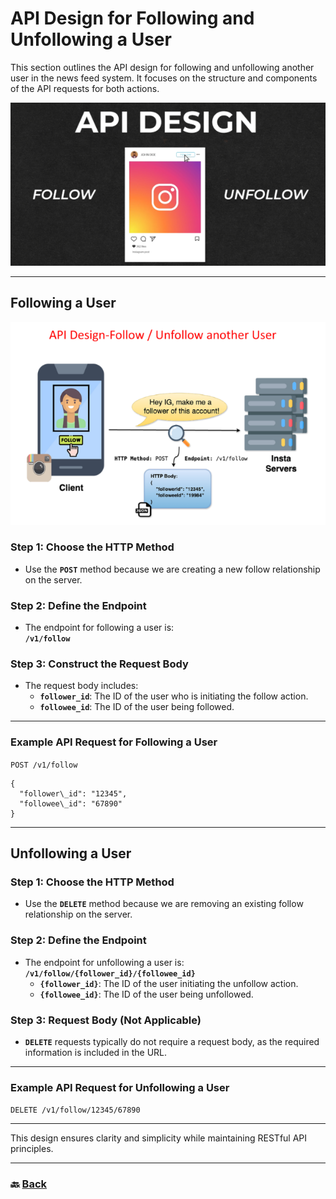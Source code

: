 # **API Design for Following and Unfollowing a User**

This section outlines the API design for following and unfollowing another user in the news feed system. It focuses on the structure and components of the API requests for both actions.

![07.png](img/07.png)

---

## **Following a User**

![08.png](img/08.png)

### **Step 1: Choose the HTTP Method**

* Use the **`POST`** method because we are creating a new follow relationship on the server.

### **Step 2: Define the Endpoint**

* The endpoint for following a user is:  
   **`/v1/follow`**

### **Step 3: Construct the Request Body**

* The request body includes:  
  * **`follower_id`**: The ID of the user who is initiating the follow action.  
  * **`followee_id`**: The ID of the user being followed.

---

### **Example API Request for Following a User**

`POST /v1/follow`

```
{  
  "follower\_id": "12345",  
  "followee\_id": "67890"  
}
```

---

## **Unfollowing a User**

### **Step 1: Choose the HTTP Method**

* Use the **`DELETE`** method because we are removing an existing follow relationship on the server.

### **Step 2: Define the Endpoint**

* The endpoint for unfollowing a user is:  
   **`/v1/follow/{follower_id}/{followee_id}`**  
  * **`{follower_id}`**: The ID of the user initiating the unfollow action.  
  * **`{followee_id}`**: The ID of the user being unfollowed.

### **Step 3: Request Body (Not Applicable)**

* **`DELETE`** requests typically do not require a request body, as the required information is included in the URL.

---

### **Example API Request for Unfollowing a User**

`DELETE /v1/follow/12345/67890`

---

This design ensures clarity and simplicity while maintaining RESTful API principles.

---
### 🔙 [Back](../README.md)

